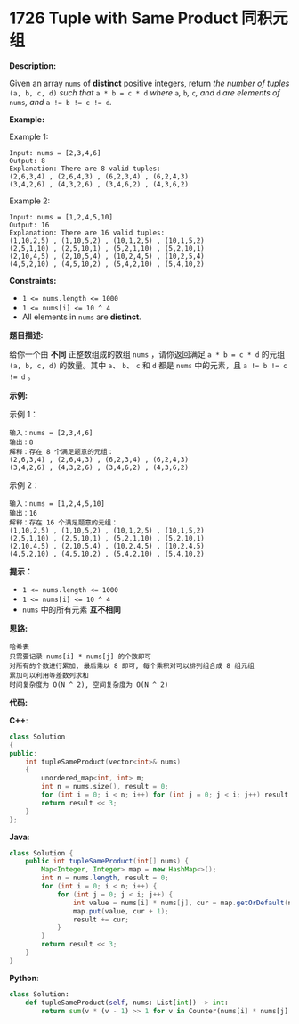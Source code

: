 # 1726 Tuple with Same Product 同积元组

__Description:__

Given an array `nums` of __distinct__ positive integers, return _the number of tuples_ `(a, b, c, d)` _such that_ `a * b = c * d` _where_ `a`_,_ `b`_,_ `c`_, and_ `d` _are elements of_ `nums`_, and_ `a != b != c != d`_._

__Example:__

Example 1:

```text
Input: nums = [2,3,4,6]
Output: 8
Explanation: There are 8 valid tuples:
(2,6,3,4) , (2,6,4,3) , (6,2,3,4) , (6,2,4,3)
(3,4,2,6) , (4,3,2,6) , (3,4,6,2) , (4,3,6,2)
```

Example 2:

```text
Input: nums = [1,2,4,5,10]
Output: 16
Explanation: There are 16 valid tuples:
(1,10,2,5) , (1,10,5,2) , (10,1,2,5) , (10,1,5,2)
(2,5,1,10) , (2,5,10,1) , (5,2,1,10) , (5,2,10,1)
(2,10,4,5) , (2,10,5,4) , (10,2,4,5) , (10,2,5,4)
(4,5,2,10) , (4,5,10,2) , (5,4,2,10) , (5,4,10,2)
```

__Constraints:__

- `1 <= nums.length <= 1000`
- `1 <= nums[i] <= 10 ^ 4`
- All elements in `nums` are __distinct__.

__题目描述:__

给你一个由 __不同__ 正整数组成的数组 `nums` ，请你返回满足 `a * b = c * d` 的元组 `(a, b, c, d)` 的数量。其中 `a`、 `b`、 `c` 和 `d` 都是 `nums` 中的元素，且 `a != b != c != d` 。

__示例:__

示例 1：

```text
输入：nums = [2,3,4,6]
输出：8
解释：存在 8 个满足题意的元组：
(2,6,3,4) , (2,6,4,3) , (6,2,3,4) , (6,2,4,3)
(3,4,2,6) , (4,3,2,6) , (3,4,6,2) , (4,3,6,2)
```

示例 2：

```text
输入：nums = [1,2,4,5,10]
输出：16
解释：存在 16 个满足题意的元组：
(1,10,2,5) , (1,10,5,2) , (10,1,2,5) , (10,1,5,2)
(2,5,1,10) , (2,5,10,1) , (5,2,1,10) , (5,2,10,1)
(2,10,4,5) , (2,10,5,4) , (10,2,4,5) , (10,2,4,5)
(4,5,2,10) , (4,5,10,2) , (5,4,2,10) , (5,4,10,2)
```

__提示：__

- `1 <= nums.length <= 1000`
- `1 <= nums[i] <= 10 ^ 4`
- `nums` 中的所有元素 __互不相同__

__思路:__

```text
哈希表
只需要记录 nums[i] * nums[j] 的个数即可
对所有的个数进行累加, 最后乘以 8 即可, 每个乘积对可以排列组合成 8 组元组
累加可以利用等差数列求和
时间复杂度为 O(N ^ 2), 空间复杂度为 O(N ^ 2)
```

__代码:__

__C++__:

```C++
class Solution 
{
public:
    int tupleSameProduct(vector<int>& nums) 
    {
        unordered_map<int, int> m;
        int n = nums.size(), result = 0;
        for (int i = 0; i < n; i++) for (int j = 0; j < i; j++) result += m[nums[i] * nums[j]]++;
        return result << 3;
    }
};
```

__Java__:

```Java
class Solution {
    public int tupleSameProduct(int[] nums) {
        Map<Integer, Integer> map = new HashMap<>();
        int n = nums.length, result = 0;
        for (int i = 0; i < n; i++) {
            for (int j = 0; j < i; j++) {
                int value = nums[i] * nums[j], cur = map.getOrDefault(nums[i] * nums[j], 0);
                map.put(value, cur + 1);
                result += cur;
            }
        }
        return result << 3;
    }
}
```

__Python__:

```Python
class Solution:
    def tupleSameProduct(self, nums: List[int]) -> int:
        return sum(v * (v - 1) >> 1 for v in Counter(nums[i] * nums[j] for i in range(len(nums)) for j in range(i)).values()) << 3
```
